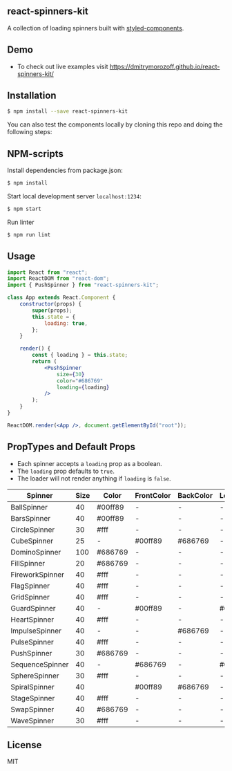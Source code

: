 ## react-spinners-kit

A collection of loading spinners built with [styled-components](https://styled-components.com).

## Demo

-   To check out live examples visit https://dmitrymorozoff.github.io/react-spinners-kit/

## Installation

```bash
$ npm install --save react-spinners-kit
```

You can also test the components locally by cloning this repo and doing the following steps:

## NPM-scripts

Install dependencies from package.json:

```bash
$ npm install
```

Start local development server `localhost:1234`:

```bash
$ npm start
```

Run linter

```bash
$ npm run lint
```

## Usage

```jsx
import React from "react";
import ReactDOM from "react-dom";
import { PushSpinner } from "react-spinners-kit";

class App extends React.Component {
    constructor(props) {
        super(props);
        this.state = {
            loading: true,
        };
    }

    render() {
        const { loading } = this.state;
        return (
            <PushSpinner
                size={30}
                color="#686769"
                loading={loading}
            />
        );
    }
}

ReactDOM.render(<App />, document.getElementById("root"));
```

## PropTypes and Default Props

- Each spinner accepts a `loading` prop as a boolean. 
- The `loading` prop defaults to `true`.
- The loader will not render anything if `loading` is `false`. 

| Spinner         | Size | Color   | FrontColor | BackColor | LeftColor | TopColor |
| --------------- | ---- | ------- | ---------- | --------- | --------- | -------- |
| BallSpinner     | 40   | #00ff89 | -          | -         | -         | -        |
| BarsSpinner     | 40   | #00ff89 | -          | -         | -         | -        |
| CircleSpinner   | 30   | #fff    | -          | -         | -         | -        |
| CubeSpinner     | 25   | -       | #00ff89    | #686769   | -         | -        |
| DominoSpinner   | 100  | #686769 | -          | -         | -         | -        |
| FillSpinner     | 20   | #686769 | -          | -         | -         | -        |
| FireworkSpinner | 40   | #fff    | -          | -         | -         | -        |
| FlagSpinner     | 40   | #fff    | -          | -         | -         | -        |
| GridSpinner     | 40   | #fff    | -          | -         | -         | -        |
| GuardSpinner    | 40   | -       | #00ff89    | -         | #686769   | -        |
| HeartSpinner    | 40   | #fff    | -          | -         | -         | -        |
| ImpulseSpinner  | 40   | -       | -          | #686769   | -         | #00ff89  |
| PulseSpinner    | 40   | #fff    | -          | -         | -         | -        |
| PushSpinner     | 30   | #686769 | -          | -         | -         | -        |
| SequenceSpinner | 40   | -       | #686769    | -         | #00ff89   | -        |
| SphereSpinner   | 30   | #fff    | -          | -         | -         | -        |
| SpiralSpinner   | 40   |         | #00ff89    | #686769   | -         | -        |
| StageSpinner    | 40   | #fff    | -          | -         | -         | -        |
| SwapSpinner     | 40   | #686769 | -          | -         | -         | -        |
| WaveSpinner     | 30   | #fff    | -          | -         | -         | -        |


## License

MIT